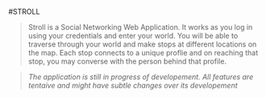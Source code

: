 #STROLL

> Stroll is a Social Networking Web Application.
> It works as you log in using your credentials and enter your world.
> You will be able to traverse through your world and make stops at different locations on the map.
> Each stop connects to a unique proflie and on reaching that stop, you may converse with the person behind that profile.

> *The application is still in progress of developement. All features are tentaive and might have subtle changes over its developement*
